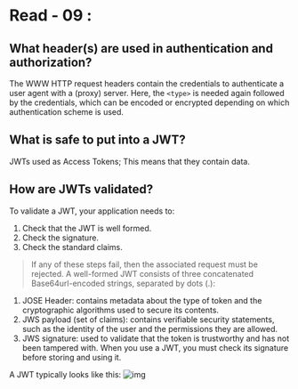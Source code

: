 # Read - 09 : 
## What header(s) are used in authentication and authorization?
The WWW HTTP request headers contain the credentials to authenticate a user agent with a (proxy) server. Here, the `<type>` is needed again followed by the credentials, which can be encoded or encrypted depending on which authentication scheme is used.

## What is safe to put into a JWT?
JWTs used as Access Tokens; This means that they contain data. 

## How are JWTs validated?
To validate a JWT, your application needs to:
1. Check that the JWT is well formed.
2. Check the signature.
3. Check the standard claims.
> If any of these steps fail, then the associated request must be rejected.
A well-formed JWT consists of three concatenated Base64url-encoded strings, separated by dots (.):

1. JOSE Header: contains metadata about the type of token and the cryptographic algorithms used to secure its contents.
2. JWS payload (set of claims): contains verifiable security statements, such as the identity of the user and the permissions they are allowed.
3. JWS signature: used to validate that the token is trustworthy and has not been tampered with. When you use a JWT, you must check its signature before storing and using it.

A JWT typically looks like this:
![img](https://images.ctfassets.net/cdy7uua7fh8z/7FI79jeM55zrNGd6QFdxnc/80a18597f06faf96da649f86560cbeab/encoded-jwt3.png)